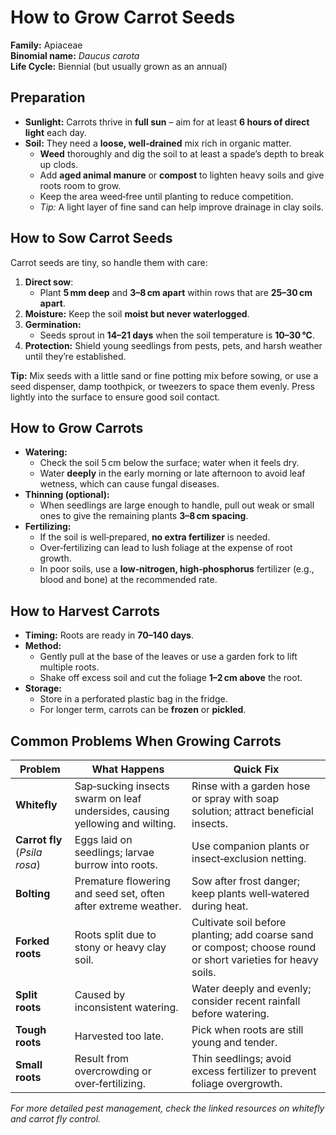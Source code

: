 # How to Grow Carrot Seeds

**Family:** Apiaceae  
**Binomial name:** _Daucus carota_  
**Life Cycle:** Biennial (but usually grown as an annual)

## Preparation

- **Sunlight:** Carrots thrive in **full sun** – aim for at least **6 hours of direct light** each day.  
- **Soil:** They need a **loose, well‑drained** mix rich in organic matter.  
  - **Weed** thoroughly and dig the soil to at least a spade’s depth to break up clods.  
  - Add **aged animal manure** or **compost** to lighten heavy soils and give roots room to grow.  
  - Keep the area weed‑free until planting to reduce competition.  
  - *Tip:* A light layer of fine sand can help improve drainage in clay soils.

## How to Sow Carrot Seeds

Carrot seeds are tiny, so handle them with care:

1. **Direct sow**:  
   - Plant **5 mm deep** and **3–8 cm apart** within rows that are **25–30 cm apart**.  
2. **Moisture:** Keep the soil **moist but never waterlogged**.  
3. **Germination:**  
   - Seeds sprout in **14–21 days** when the soil temperature is **10–30 °C**.  
4. **Protection:** Shield young seedlings from pests, pets, and harsh weather until they’re established.  

**Tip:** Mix seeds with a little sand or fine potting mix before sowing, or use a seed dispenser, damp toothpick, or tweezers to space them evenly. Press lightly into the surface to ensure good soil contact.

## How to Grow Carrots

- **Watering:**  
  - Check the soil 5 cm below the surface; water when it feels dry.  
  - Water **deeply** in the early morning or late afternoon to avoid leaf wetness, which can cause fungal diseases.  
- **Thinning (optional):**  
  - When seedlings are large enough to handle, pull out weak or small ones to give the remaining plants **3–8 cm spacing**.  
- **Fertilizing:**  
  - If the soil is well‑prepared, **no extra fertilizer** is needed.  
  - Over‑fertilizing can lead to lush foliage at the expense of root growth.  
  - In poor soils, use a **low‑nitrogen, high‑phosphorus** fertilizer (e.g., blood and bone) at the recommended rate.

## How to Harvest Carrots

- **Timing:** Roots are ready in **70–140 days**.  
- **Method:**  
  - Gently pull at the base of the leaves or use a garden fork to lift multiple roots.  
  - Shake off excess soil and cut the foliage **1–2 cm above** the root.  
- **Storage:**  
  - Store in a perforated plastic bag in the fridge.  
  - For longer term, carrots can be **frozen** or **pickled**.

## Common Problems When Growing Carrots

| Problem | What Happens | Quick Fix |
|---------|--------------|-----------|
| **Whitefly** | Sap‑sucking insects swarm on leaf undersides, causing yellowing and wilting. | Rinse with a garden hose or spray with soap solution; attract beneficial insects. |
| **Carrot fly** (_Psila rosa_) | Eggs laid on seedlings; larvae burrow into roots. | Use companion plants or insect‑exclusion netting. |
| **Bolting** | Premature flowering and seed set, often after extreme weather. | Sow after frost danger; keep plants well‑watered during heat. |
| **Forked roots** | Roots split due to stony or heavy clay soil. | Cultivate soil before planting; add coarse sand or compost; choose round or short varieties for heavy soils. |
| **Split roots** | Caused by inconsistent watering. | Water deeply and evenly; consider recent rainfall before watering. |
| **Tough roots** | Harvested too late. | Pick when roots are still young and tender. |
| **Small roots** | Result from overcrowding or over‑fertilizing. | Thin seedlings; avoid excess fertilizer to prevent foliage overgrowth. |

*For more detailed pest management, check the linked resources on whitefly and carrot fly control.*